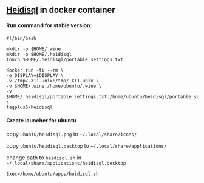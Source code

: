 ## [Heidisql](http://www.heidisql.com) in docker container

#### Run command for stable version:

```
#!/bin/bash

mkdir -p $HOME/.wine
mkdir -p $HOME/.heidisql
touch $HOME/.heidisql/portable_settings.txt

docker run -ti --rm \
-e DISPLAY=$DISPLAY \
-v /tmp/.X11-unix:/tmp/.X11-unix \
-v $HOME/.wine:/home/ubuntu/.wine \
-v $HOME/.heidisql/portable_settings.txt:/home/ubuntu/heidisql/portable_settings.txt \
tagplus5/heidisql
```

#### Create launcher for ubuntu
copy `ubuntu/heidisql.png` to `~/.local/share/icons/`

copy `ubuntu/heidisql.desktop` to `~/.local/share/applications/`

change path to `heidisql.sh` in `~/.local/share/applications/heidisql.desktop`

`Exec=/home/ubuntu/apps/heidisql.sh`
